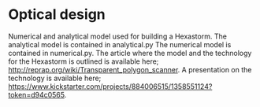 # Optical design
Numerical and analytical model used for building a Hexastorm.
The analytical model is contained in analytical.py
The numerical model is contained in numerical.py.
The article where the model and the technology for the Hexastorm is outlined is available here; 
http://reprap.org/wiki/Transparent_polygon_scanner.
A presentation on the technology is available here;
https://www.kickstarter.com/projects/884006515/1358551124?token=d94c0565.
